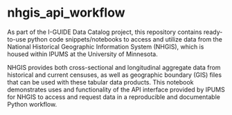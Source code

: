 # nhgis_api_workflow

As part of the I-GUIDE Data Catalog project, this repository contains ready-to-use python code snippets/notebooks to access and utilize data from the National Historical Geographic Information System (NHGIS), which is housed within IPUMS at the University of Minnesota.

NHGIS provides both cross-sectional and longitudinal aggregate data from historical and current censuses, as well as geographic boundary (GIS) files that can be used with these tabular data products. This notebook demonstrates uses and functionality of the API interface provided by IPUMS for NHGIS to access and request data in a reproducible and documentable Python workflow.